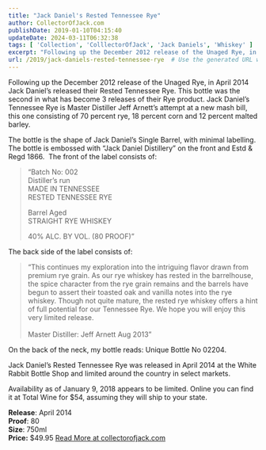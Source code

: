 ```yaml
---
title: "Jack Daniel's Rested Tennessee Rye"
author: CollectorOfJack.com
publishDate: 2019-01-10T04:15:40
updateDate: 2024-03-11T06:32:38
tags: [ 'Collection', 'ColllectorOfJack', 'Jack Daniels', 'Whiskey' ]
excerpt: "Following up the December 2012 release of the Unaged Rye, in April 2014 Jack Daniel’s released their Rested Tennessee Rye. This bottle was the second in what has become 3 releases of their Rye product. Jack Daniel’s Tennessee Rye is Master Distiller Jeff Arnett’s attempt at a new mash bill, this one consisting of 70 percent rye, 18 percent corn and 12 percent malted barley. The bottle is the shape of Jack Daniel’s Single Barrel, with minimal labelling. The bottle is embossed with “Jack Daniel Distillery” on the front and Estd &amp; Regd 1866.&nbsp; The front of the label consists of:“Batch No: 002Distiller’s runMADE IN TENNESSEERESTED TENNESSEE RYEBarrel AgedSTRAIGHT RYE WHISKEY40% ALC. BY VOL. (80 PROOF)”The back side of the label consists of:“This continues my exploration into the intriguing flavor drawn from premium rye grain. As our rye whiskey has rested in the barrelhouse, the spice character from the rye grain remains and the barrels have begun to assert their toasted oak and vanilla notes into the rye whiskey. Though not quite mature, the rested rye whiskey offers a hint of full potential for our Tennessee Rye. We hope you will enjoy this very limited release.Master Distiller: Jeff Arnett Aug 2013”On the back of the neck, my bottle reads: Unique Bottle No 02204.Jack Daniel’s Rested Tennessee Rye was released in April 2014 at the White Rabbit Bottle Shop and limited around the country in select markets. Availability as of January 9, 2018 appears to be limited. Online you can find it at Total Wine for $54, assuming they will ship to your state.Release: April 2014Proof: 80Size: 750mlPrice: $49.95"
url: /2019/jack-daniels-rested-tennessee-rye  # Use the generated URL with year
---
```

<p>Following up the December 2012 release of the Unaged Rye, in April 2014 Jack Daniel’s released their Rested Tennessee Rye. This bottle was the second in what has become 3 releases of their Rye product. Jack Daniel’s Tennessee Rye is Master Distiller Jeff Arnett’s attempt at a new mash bill, this one consisting of 70 percent rye, 18 percent corn and 12 percent malted barley. </p><p>The bottle is the shape of Jack Daniel’s Single Barrel, with minimal labelling. The bottle is embossed with “Jack Daniel Distillery” on the front and Estd &amp; Regd 1866.&nbsp; The front of the label consists of:</p><blockquote><p>“Batch No: 002<br />Distiller’s run<br />MADE IN TENNESSEE<br />RESTED TENNESSEE RYE</p><p>Barrel Aged<br />STRAIGHT RYE WHISKEY</p><p>40% ALC. BY VOL. (80 PROOF)”</p></blockquote><p>The back side of the label consists of:</p><blockquote><p>“This continues my exploration into the intriguing flavor drawn from premium rye grain. As our rye whiskey has rested in the barrelhouse, the spice character from the rye grain remains and the barrels have begun to assert their toasted oak and vanilla notes into the rye whiskey. Though not quite mature, the rested rye whiskey offers a hint of full potential for our Tennessee Rye. We hope you will enjoy this very limited release.<br /><br />Master Distiller: Jeff Arnett Aug 2013”</p></blockquote><p>On the back of the neck, my bottle reads: Unique Bottle No 02204.</p><p>Jack Daniel’s Rested Tennessee Rye was released in April 2014 at the White Rabbit Bottle Shop and limited around the country in select markets. </p><p>Availability as of January 9, 2018 appears to be limited. Online you can find it at Total Wine for $54, assuming they will ship to your state.</p><p><strong>Release</strong>: April 2014<br /><strong>Proof</strong>: 80<br /><strong>Size</strong>: 750ml<br /><strong>Price:</strong> $49.95 <a href="https://collectorofjack.com/JackDanielsRestedTennesseeRye">Read More at collectorofjack.com</a>
